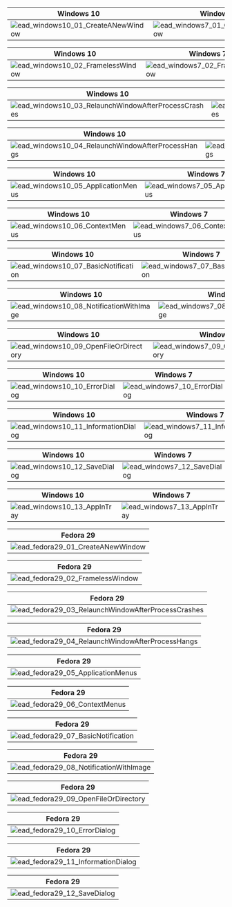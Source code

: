 
| Windows 10 | Windows 7 |
| ----------- | ----------- |
| ![ead_windows10_01_CreateANewWindow](/img/ead_windows10_01_CreateANewWindow.png) | ![ead_windows7_01_CreateANewWindow](/img/ead_windows7_01_CreateANewWindow.png) |

| Windows 10 | Windows 7 |
| ----------- | ----------- |
| ![ead_windows10_02_FramelessWindow](/img/ead_windows10_02_FramelessWindow.png) | ![ead_windows7_02_FramelessWindow](/img/ead_windows7_02_FramelessWindow.png) |

| Windows 10 | Windows 7 |
| ----------- | ----------- |
| ![ead_windows10_03_RelaunchWindowAfterProcessCrashes](/img/ead_windows10_03_RelaunchWindowAfterProcessCrashes.png) | ![ead_windows7_03_RelaunchWindowAfterProcessCrashes](/img/ead_windows7_03_RelaunchWindowAfterProcessCrashes.png) |

| Windows 10 | Windows 7 |
| ----------- | ----------- |
| ![ead_windows10_04_RelaunchWindowAfterProcessHangs](/img/ead_windows10_04_RelaunchWindowAfterProcessHangs.png) | ![ead_windows7_04_RelaunchWindowAfterProcessHangs](/img/ead_windows7_04_RelaunchWindowAfterProcessHangs.png) |

| Windows 10 | Windows 7 |
| ----------- | ----------- |
| ![ead_windows10_05_ApplicationMenus](/img/ead_windows10_05_ApplicationMenus.png) | ![ead_windows7_05_ApplicationMenus](/img/ead_windows7_05_ApplicationMenus.png) |

| Windows 10 | Windows 7 |
| ----------- | ----------- |
| ![ead_windows10_06_ContextMenus](/img/ead_windows10_06_ContextMenus.png) | ![ead_windows7_06_ContextMenus](/img/ead_windows7_06_ContextMenus.png) |

| Windows 10 | Windows 7 |
| ----------- | ----------- |
| ![ead_windows10_07_BasicNotification](/img/ead_windows10_07_BasicNotification.png) | ![ead_windows7_07_BasicNotification](/img/ead_windows7_07_BasicNotification.png) |

| Windows 10 | Windows 7 |
| ----------- | ----------- |
| ![ead_windows10_08_NotificationWithImage](/img/ead_windows10_08_NotificationWithImage.png) | ![ead_windows7_08_NotificationWithImage](/img/ead_windows7_08_NotificationWithImage.png) |

| Windows 10 | Windows 7 |
| ----------- | ----------- |
| ![ead_windows10_09_OpenFileOrDirectory](/img/ead_windows10_09_OpenFileOrDirectory.png) | ![ead_windows7_09_OpenFileOrDirectory](/img/ead_windows7_09_OpenFileOrDirectory.png) |

| Windows 10 | Windows 7 |
| ----------- | ----------- |
| ![ead_windows10_10_ErrorDialog](/img/ead_windows10_10_ErrorDialog.png) | ![ead_windows7_10_ErrorDialog](/img/ead_windows7_10_ErrorDialog.png) |

| Windows 10 | Windows 7 |
| ----------- | ----------- |
| ![ead_windows10_11_InformationDialog](/img/ead_windows10_11_InformationDialog.png) | ![ead_windows7_11_InformationDialog](/img/ead_windows7_11_InformationDialog.png) |

| Windows 10 | Windows 7 |
| ----------- | ----------- |
| ![ead_windows10_12_SaveDialog](/img/ead_windows10_12_SaveDialog.png) | ![ead_windows7_12_SaveDialog](/img/ead_windows7_12_SaveDialog.png) |

| Windows 10 | Windows 7 |
| ----------- | ----------- |
| ![ead_windows10_13_AppInTray](/img/ead_windows10_13_AppInTray.png) | ![ead_windows7_13_AppInTray](/img/ead_windows7_13_AppInTray.png) |


| Fedora 29 |
| ----------- |
| ![ead_fedora29_01_CreateANewWindow](/img/ead_fedora29_01_CreateANewWindow.png) |

| Fedora 29 |
| ----------- |
| ![ead_fedora29_02_FramelessWindow](/img/ead_fedora29_02_FramelessWindow.png) |

| Fedora 29 |
| ----------- |
| ![ead_fedora29_03_RelaunchWindowAfterProcessCrashes](/img/ead_fedora29_03_RelaunchWindowAfterProcessCrashes.png) |

| Fedora 29 |
| ----------- |
| ![ead_fedora29_04_RelaunchWindowAfterProcessHangs](/img/ead_fedora29_04_RelaunchWindowAfterProcessHangs.png) |

| Fedora 29 |
| ----------- |
| ![ead_fedora29_05_ApplicationMenus](/img/ead_fedora29_05_ApplicationMenus.png) |

| Fedora 29 |
| ----------- |
| ![ead_fedora29_06_ContextMenus](/img/ead_fedora29_06_ContextMenus.png) |

| Fedora 29 |
| ----------- |
| ![ead_fedora29_07_BasicNotification](/img/ead_fedora29_07_BasicNotification.png) |

| Fedora 29 |
| ----------- |
| ![ead_fedora29_08_NotificationWithImage](/img/ead_fedora29_08_NotificationWithImage.png) |

| Fedora 29 |
| ----------- |
| ![ead_fedora29_09_OpenFileOrDirectory](/img/ead_fedora29_09_OpenFileOrDirectory.png) |

| Fedora 29 |
| ----------- |
| ![ead_fedora29_10_ErrorDialog](/img/ead_fedora29_10_ErrorDialog.png) |

| Fedora 29 |
| ----------- |
| ![ead_fedora29_11_InformationDialog](/img/ead_fedora29_11_InformationDialog.png) |

| Fedora 29 |
| ----------- |
| ![ead_fedora29_12_SaveDialog](/img/ead_fedora29_12_SaveDialog.png) |



